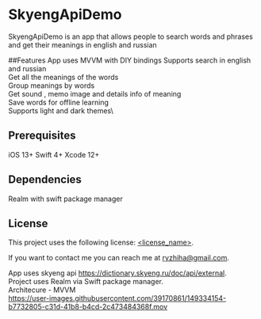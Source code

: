 # SkyengApiDemo

SkyengApiDemo is an app that allows people to search words and phrases and get their meanings in english and russian

##Features
App uses MVVM with DIY bindings
Supports search in english and russian\
Get all the meanings of the words\
Group meanings by words\
Get sound , memo image and details info of meaning\
Save words for offline learning\
Supports light and dark themes\
## Prerequisites

iOS 13+
Swift 4+
Xcode 12+

## Dependencies
Realm with swift package manager


## License
<!--- If you're not sure which open license to use see https://choosealicense.com/--->

This project uses the following license: [<license_name>](<link>).

If you want to contact me you can reach me at <ryzhiha@gmail.com>.


App uses skyeng api https://dictionary.skyeng.ru/doc/api/external. \
Project uses Realm via Swift package manager. \
Architecure - MVVM \
https://user-images.githubusercontent.com/39170861/149334154-b7732805-c31d-41b8-b4cd-2c473484368f.mov

